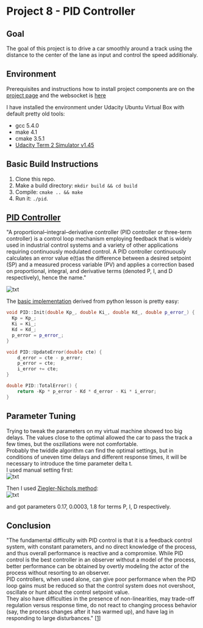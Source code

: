 # Project 8 - PID Controller

## Goal
The goal of this project is to drive a car smoothly around a track using the distance to the center of the lane as input and control the speed additionaly.

## Environment
Prerequisites and instructions how to install project components are on the [project page](https://github.com/udacity/CarND-Controls-PID) and the websocket is [here](https://github.com/uNetworking/uWebSockets)

I have installed the environment under Udacity Ubuntu Virtual Box with default pretty old tools:
- gcc 5.4.0
- make 4.1
- cmake 3.5.1
- [Udacity Term 2 Simulator v1.45](https://github.com/udacity/self-driving-car-sim/releases/tag/v1.45)

## Basic Build Instructions
1. Clone this repo.
2. Make a build directory: `mkdir build && cd build`
3. Compile: `cmake .. && make`
4. Run it: `./pid`.

## [PID Controller](https://en.wikipedia.org/wiki/PID_controller)
"A proportional–integral–derivative controller (PID controller or three-term controller) is a control loop mechanism employing feedback that is widely used in industrial control systems and a variety of other applications requiring continuously modulated control. A PID controller continuously calculates an error value e(t)as the difference between a desired setpoint (SP) and a measured process variable (PV) and applies a correction based on proportional, integral, and derivative terms (denoted P, I, and D respectively), hence the name."

![txt][image1]

The [basic implementation](https://github.com/lexandree/udacity-autonomous-car/blob/master/project8/src/PID.cpp) derived from python lesson is pretty easy:

```cpp
void PID::Init(double Kp_, double Ki_, double Kd_, double p_error_) {
  Kp = Kp_;
  Ki = Ki_;
  Kd = Kd_;
  p_error = p_error_;
}

void PID::UpdateError(double cte) {
	d_error = cte - p_error;
	p_error = cte;
	i_error += cte;
}

double PID::TotalError() {
	return -Kp * p_error - Kd * d_error - Ki * i_error;
}
```
## Parameter Tuning

Trying to tweak the parameters on my virtual machine showed too big delays. The values close to the optimal allowed the car to pass the track a few times, but the oszillations were not comfortable.  
Probably the twiddle algorithm can find the optimal settings, but in conditions of uneven time delays and different response times, it will be necessary to introduce the time parameter delta t.  
I used manual setting first:  
![txt][image2]

Then I used [Ziegler-Nichols method](https://en.wikipedia.org/wiki/Ziegler-Nichols_method):  
![txt][image3]

and got parameters 0.17, 0.0003, 1.8 for terms P, I, D respectively.

## Conclusion
"The fundamental difficulty with PID control is that it is a feedback control system, with constant parameters, and no direct knowledge of the process, and thus overall performance is reactive and a compromise. While PID control is the best controller in an observer without a model of the process, better performance can be obtained by overtly modeling the actor of the process without resorting to an observer.   
PID controllers, when used alone, can give poor performance when the PID loop gains must be reduced so that the control system does not overshoot, oscillate or hunt about the control setpoint value.  
They also have difficulties in the presence of non-linearities, may trade-off regulation versus response time, do not react to changing process behavior (say, the process changes after it has warmed up), and have lag in responding to large disturbances." [[1](https://en.wikipedia.org/wiki/PID_controller)]


[//]: # (Image References)

[image1]: img/PID.jpg"
[image2]: img/PID_settings.PNG"
[image3]: img/PID_tune.PNG"
